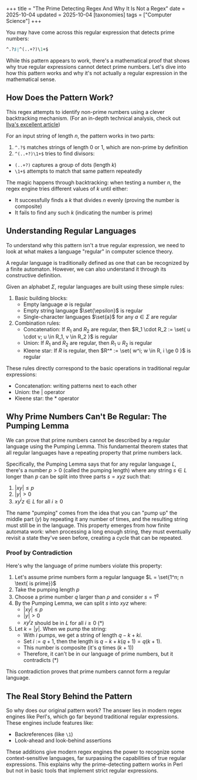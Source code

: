 +++
title = "The Prime Detecting Regex And Why It Is Not a Regex"
date = 2025-10-04
updated = 2025-10-04
[taxonomies]
tags = ["Computer Science"]
+++

You may have come across this regular expression that detects prime numbers:

```perl
^.?$|^(..+?)\1+$
```

While this pattern appears to work, there's a mathematical proof that shows why true regular expressions cannot detect prime numbers.
Let's dive into how this pattern works and why it's not actually a regular expression in the mathematical sense.

## How Does the Pattern Work?

This regex attempts to identify non-prime numbers using a clever backtracking mechanism.
(For an in-depth technical analysis, check out [Ilya's excellent article](https://illya.sh/the-codeumentary-blog/regular-expression-check-if-number-is-prime/))

For an input string of length $n$, the pattern works in two parts:

1. `^.?$` matches strings of length 0 or 1, which are non-prime by definition
2. `^(..+?)\1+$` tries to find divisors:

- `(..+?)` captures a group of dots (length $k$)
- `\1+$` attempts to match that same pattern repeatedly

The magic happens through backtracking: when testing a number $n$, the regex engine tries different values of $k$ until either:

- It successfully finds a $k$ that divides $n$ evenly (proving the number is composite)
- It fails to find any such $k$ (indicating the number is prime)

## Understanding Regular Languages

To understand why this pattern isn't a true regular expression, we need to look at what makes a language "regular" in computer science theory.

A regular language is traditionally defined as one that can be recognized by a finite automaton.
However, we can also understand it through its constructive definition.

Given an alphabet $\Sigma$, regular languages are built using these simple rules:

1. Basic building blocks:
    - Empty language $\emptyset$ is regular
    - Empty string language $\set{\epsilon}$ is regular
    - Single-character languages $\set{a}$ for any $a \in \Sigma$ are regular
2. Combination rules:
    - Concatenation: If $R_1$ and $R_2$ are regular, then $R_1 \cdot R_2 := \set{ u \cdot v; u \in R_1, v \in R_2 }$ is regular
    - Union: If $R_1$ and $R_2$ are regular, then $R_1 \cup R_2$ is regular
    - Kleene star: If $R$ is regular, then $R^* := \set{ w^i; w \in R, i \ge 0 }$ is regular

These rules directly correspond to the basic operations in traditional regular expressions:

- Concatenation: writing patterns next to each other
- Union: the | operator
- Kleene star: the * operator

## Why Prime Numbers Can't Be Regular: The Pumping Lemma

We can prove that prime numbers cannot be described by a regular language using the Pumping Lemma.
This fundamental theorem states that all regular languages have a repeating property that prime numbers lack.

Specifically, the Pumping Lemma says that for any regular language $L$, there's a number $p > 0$ (called the pumping length) where any string $s \in L$ longer than $p$ can be split into three parts $s = xyz$ such that:

1. $|xy| \leq p$
2. $|y| > 0$
3. $xy^iz \in L$ for all $i \geq 0$

The name "pumping" comes from the idea that you can "pump up" the middle part ($y$) by repeating it any number of times, and the resulting string must still be in the language.
This property emerges from how finite automata work: when processing a long enough string, they must eventually revisit a state they've seen before, creating a cycle that can be repeated.

### Proof by Contradiction

Here's why the language of prime numbers violate this property:

1. Let's assume prime numbers form a regular language $L = \set{1^n; n \text{ is prime}}$
2. Take the pumping length $p$
3. Choose a prime number $q$ larger than $p$ and consider $s = 1^q$
4. By the Pumping Lemma, we can split $s$ into $xyz$ where:
    - $|xy| \leq p$
    - $|y| > 0$
    - $xy^iz$ should be in $L$ for all $i \geq 0$ (\*)
5. Let $k = |y|$.
When we pump the string:
    - With $i$ pumps, we get a string of length $q - k + ki$.
    - Set $i := q+1$, then the length is $q - k + k (q+1) = q(k+1)$.
    - This number is composite (it's $q$ times $(k+1)$)
    - Therefore, it can't be in our language of prime numbers, but it contradicts (\*)

This contradiction proves that prime numbers cannot form a regular language.

## The Real Story Behind the Pattern

So why does our original pattern work? The answer lies in modern regex engines like Perl's, which go far beyond traditional regular expressions.
These engines include features like:

- Backreferences (like `\1`)
- Look-ahead and look-behind assertions

These additions give modern regex engines the power to recognize some context-sensitive languages, far surpassing the capabilities of true regular expressions.
This explains why the prime-detecting pattern works in Perl but not in basic tools that implement strict regular expressions.
